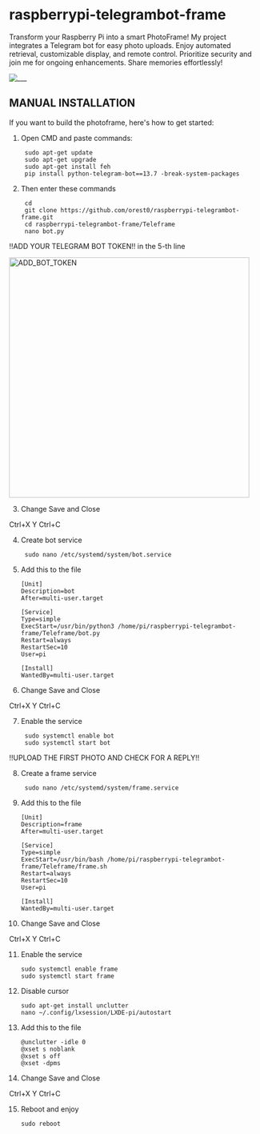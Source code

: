 # raspberrypi-telegrambot-frame

Transform your Raspberry Pi into a smart PhotoFrame! My project integrates a Telegram bot for easy photo uploads. Enjoy automated retrieval, customizable display, and remote control. Prioritize security and join me for ongoing enhancements. Share memories effortlessly!

![___](https://github.com/orest0/raspberrypi-telegrambot-frame/assets/15201969/f5dc8739-d76e-4640-9237-8c4b39702765)

## MANUAL INSTALLATION

If you want to build the photoframe, here's how to get started:

1. Open CMD and paste commands:

        sudo apt-get update
        sudo apt-get upgrade
        sudo apt-get install feh
        pip install python-telegram-bot==13.7 -break-system-packages

2. Then enter these commands

        cd
        git clone https://github.com/orest0/raspberrypi-telegrambot-frame.git
        cd raspberrypi-telegrambot-frame/Teleframe
        nano bot.py

!!ADD YOUR TELEGRAM BOT TOKEN!! in the 5-th line

<img width="480" alt="ADD_BOT_TOKEN" src="https://github.com/orest0/raspberrypi-telegrambot-frame/assets/15201969/0772ab1c-2931-471b-b400-1dbc9612edeb">

3. Change Save and Close

Ctrl+X
Y
Ctrl+C

4. Create bot service

        sudo nano /etc/systemd/system/bot.service

5. Add this to the file

       [Unit]
       Description=bot
       After=multi-user.target

       [Service]
       Type=simple
       ExecStart=/usr/bin/python3 /home/pi/raspberrypi-telegrambot-frame/Teleframe/bot.py
       Restart=always
       RestartSec=10
       User=pi

       [Install]
       WantedBy=multi-user.target


6. Change Save and Close

Ctrl+X
Y
Ctrl+C

7. Enable the service

        sudo systemctl enable bot
        sudo systemctl start bot

!!UPLOAD THE FIRST PHOTO AND CHECK FOR A REPLY!!

8. Create a frame service

        sudo nano /etc/systemd/system/frame.service

9. Add this to the file

       [Unit]
       Description=frame
       After=multi-user.target

       [Service]
       Type=simple
       ExecStart=/usr/bin/bash /home/pi/raspberrypi-telegrambot-frame/Teleframe/frame.sh
       Restart=always
       RestartSec=10
       User=pi

       [Install]
       WantedBy=multi-user.target

10. Change Save and Close

Ctrl+X
Y
Ctrl+C

11. Enable the service

        sudo systemctl enable frame
        sudo systemctl start frame

12. Disable cursor

        sudo apt-get install unclutter
        nano ~/.config/lxsession/LXDE-pi/autostart

13. Add this to the file

        @unclutter -idle 0
        @xset s noblank
        @xset s off
        @xset -dpms

14. Change Save and Close

Ctrl+X
Y
Ctrl+C

15. Reboot and enjoy

        sudo reboot
